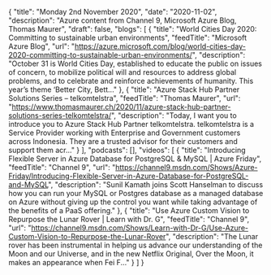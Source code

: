 {
  "title": "Monday 2nd November 2020",
  "date": "2020-11-02",
  "description": "Azure content from Channel 9, Microsoft Azure Blog, Thomas Maurer",
  "draft": false,
  "blogs": [
    {
      "title": "World Cities Day 2020: Committing to sustainable urban environments",
      "feedTitle": "Microsoft Azure Blog",
      "url": "https://azure.microsoft.com/blog/world-cities-day-2020-committing-to-sustainable-urban-environments/",
      "description": "October 31 is World Cities Day, established to educate the public on issues of concern, to mobilize political will and resources to address global problems, and to celebrate and reinforce achievements of humanity. This year’s theme ‘Better City, Bett..."
    },
    {
      "title": "Azure Stack Hub Partner Solutions Series – telkomtelstra",
      "feedTitle": "Thomas Maurer",
      "url": "https://www.thomasmaurer.ch/2020/11/azure-stack-hub-partner-solutions-series-telkomtelstra/",
      "description": "Today, I want you to introduce you to Azure Stack Hub Partner telkomtelstra. telkomtelstra is a Service Provider working with Enterprise and Government customers across Indonesia. They are a trusted advisor for their customers and support them acr..."
    }
  ],
  "podcasts": [],
  "videos": [
    {
      "title": "Introducing Flexible Server in Azure Database for PostgreSQL & MySQL | Azure Friday",
      "feedTitle": "Channel 9",
      "url": "https://channel9.msdn.com/Shows/Azure-Friday/Introducing-Flexible-Server-in-Azure-Database-for-PostgreSQL-and-MySQL",
      "description": "Sunil Kamath joins Scott Hanselman to discuss how you can run your MySQL or Postgres database as a managed database on Azure without giving up the control you want while taking advantage of the benefits of a PaaS offering."
    },
    {
      "title": "Use Azure Custom Vision to Repurpose the Lunar Rover | Learn with Dr. G",
      "feedTitle": "Channel 9",
      "url": "https://channel9.msdn.com/Shows/Learn-with-Dr-G/Use-Azure-Custom-Vision-to-Repurpose-the-Lunar-Rover",
      "description": "The Lunar rover has been instrumental in helping us advance our understanding of the Moon and our Universe, and in the new Netflix Original, Over the Moon, it makes an appearance when Fei F..."
    }
  ]
}